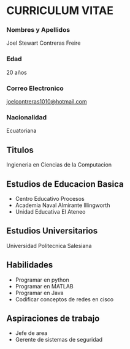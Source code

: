 # CURRICULUM VITAE

### Nombres y Apellidos
Joel Stewart Contreras Freire

### Edad
20 años

### Correo Electronico
joelcontreras1010@hotmail.com

### Nacionalidad
Ecuatoriana

## Titulos
Ingieneria en Ciencias de la Computacion

## Estudios de Educacion Basica
- Centro Educativo Procesos
- Academia Naval Almirante Illingworth
- Unidad Educativa El Ateneo

## Estudios Universitarios
Universidad Politecnica Salesiana

## Habilidades
- Programar en python
- Programar en MATLAB
- Programar en Java
- Codificar conceptos de redes en cisco

## Aspiraciones de trabajo
- Jefe de area
- Gerente de sistemas de seguridad
